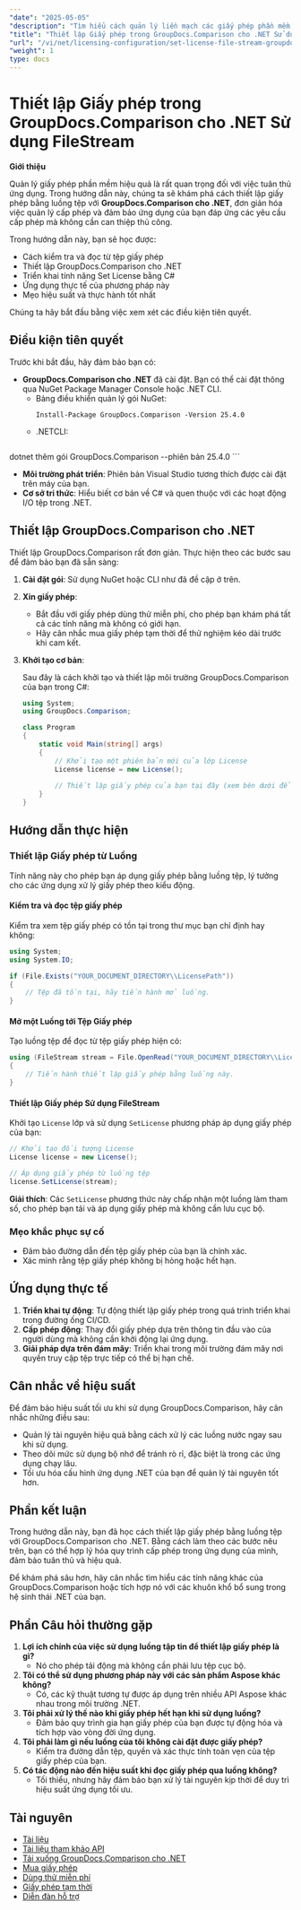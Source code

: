 ```yaml
---
"date": "2025-05-05"
"description": "Tìm hiểu cách quản lý liền mạch các giấy phép phần mềm với GroupDocs.Comparison cho .NET bằng cách sử dụng luồng tệp. Hướng dẫn này cung cấp các ví dụ về mã và các biện pháp thực hành tốt nhất."
"title": "Thiết lập Giấy phép trong GroupDocs.Comparison cho .NET Sử dụng FileStream"
"url": "/vi/net/licensing-configuration/set-license-file-stream-groupdocs-comparison-dotnet/"
"weight": 1
type: docs
---
```

# Thiết lập Giấy phép trong GroupDocs.Comparison cho .NET Sử dụng FileStream

**Giới thiệu**

Quản lý giấy phép phần mềm hiệu quả là rất quan trọng đối với việc tuân thủ ứng dụng. Trong hướng dẫn này, chúng ta sẽ khám phá cách thiết lập giấy phép bằng luồng tệp với **GroupDocs.Comparison cho .NET**, đơn giản hóa việc quản lý cấp phép và đảm bảo ứng dụng của bạn đáp ứng các yêu cầu cấp phép mà không cần can thiệp thủ công.

Trong hướng dẫn này, bạn sẽ học được:
- Cách kiểm tra và đọc từ tệp giấy phép
- Thiết lập GroupDocs.Comparison cho .NET
- Triển khai tính năng Set License bằng C#
- Ứng dụng thực tế của phương pháp này
- Mẹo hiệu suất và thực hành tốt nhất

Chúng ta hãy bắt đầu bằng việc xem xét các điều kiện tiên quyết.

## Điều kiện tiên quyết

Trước khi bắt đầu, hãy đảm bảo bạn có:
- **GroupDocs.Comparison cho .NET** đã cài đặt. Bạn có thể cài đặt thông qua NuGet Package Manager Console hoặc .NET CLI.
  - Bảng điều khiển quản lý gói NuGet:
    ```shell
    Install-Package GroupDocs.Comparison -Version 25.4.0
    ```
  - .NETCLI:
    ```bash
dotnet thêm gói GroupDocs.Comparison --phiên bản 25.4.0
    ```
- **Môi trường phát triển**: Phiên bản Visual Studio tương thích được cài đặt trên máy của bạn.
- **Cơ sở tri thức**: Hiểu biết cơ bản về C# và quen thuộc với các hoạt động I/O tệp trong .NET.

## Thiết lập GroupDocs.Comparison cho .NET

Thiết lập GroupDocs.Comparison rất đơn giản. Thực hiện theo các bước sau để đảm bảo bạn đã sẵn sàng:

1. **Cài đặt gói**: Sử dụng NuGet hoặc CLI như đã đề cập ở trên.
2. **Xin giấy phép**:
   - Bắt đầu với giấy phép dùng thử miễn phí, cho phép bạn khám phá tất cả các tính năng mà không có giới hạn.
   - Hãy cân nhắc mua giấy phép tạm thời để thử nghiệm kéo dài trước khi cam kết.
3. **Khởi tạo cơ bản**:

    Sau đây là cách khởi tạo và thiết lập môi trường GroupDocs.Comparison của bạn trong C#:

    ```csharp
    using System;
    using GroupDocs.Comparison;

    class Program
    {
        static void Main(string[] args)
        {
            // Khởi tạo một phiên bản mới của lớp License
            License license = new License();
            
            // Thiết lập giấy phép của bạn tại đây (xem bên dưới để thiết lập từ luồng)
        }
    }
    ```

## Hướng dẫn thực hiện

### Thiết lập Giấy phép từ Luồng

Tính năng này cho phép bạn áp dụng giấy phép bằng luồng tệp, lý tưởng cho các ứng dụng xử lý giấy phép theo kiểu động.

#### Kiểm tra và đọc tệp giấy phép

Kiểm tra xem tệp giấy phép có tồn tại trong thư mục bạn chỉ định hay không:

```csharp
using System;
using System.IO;

if (File.Exists("YOUR_DOCUMENT_DIRECTORY\\LicensePath"))
{
    // Tệp đã tồn tại, hãy tiến hành mở luồng.
}
```

#### Mở một Luồng tới Tệp Giấy phép

Tạo luồng tệp để đọc từ tệp giấy phép hiện có:

```csharp
using (FileStream stream = File.OpenRead("YOUR_DOCUMENT_DIRECTORY\\LicensePath"))
{
    // Tiến hành thiết lập giấy phép bằng luồng này.
}
```

#### Thiết lập Giấy phép Sử dụng FileStream

Khởi tạo `License` lớp và sử dụng `SetLicense` phương pháp áp dụng giấy phép của bạn:

```csharp
// Khởi tạo đối tượng License
License license = new License();

// Áp dụng giấy phép từ luồng tệp
license.SetLicense(stream);
```

**Giải thích**: Các `SetLicense` phương thức này chấp nhận một luồng làm tham số, cho phép bạn tải và áp dụng giấy phép mà không cần lưu cục bộ.

### Mẹo khắc phục sự cố

- Đảm bảo đường dẫn đến tệp giấy phép của bạn là chính xác.
- Xác minh rằng tệp giấy phép không bị hỏng hoặc hết hạn.

## Ứng dụng thực tế

1. **Triển khai tự động**: Tự động thiết lập giấy phép trong quá trình triển khai trong đường ống CI/CD.
2. **Cấp phép động**: Thay đổi giấy phép dựa trên thông tin đầu vào của người dùng mà không cần khởi động lại ứng dụng.
3. **Giải pháp dựa trên đám mây**: Triển khai trong môi trường đám mây nơi quyền truy cập tệp trực tiếp có thể bị hạn chế.

## Cân nhắc về hiệu suất

Để đảm bảo hiệu suất tối ưu khi sử dụng GroupDocs.Comparison, hãy cân nhắc những điều sau:
- Quản lý tài nguyên hiệu quả bằng cách xử lý các luồng nước ngay sau khi sử dụng.
- Theo dõi mức sử dụng bộ nhớ để tránh rò rỉ, đặc biệt là trong các ứng dụng chạy lâu.
- Tối ưu hóa cấu hình ứng dụng .NET của bạn để quản lý tài nguyên tốt hơn.

## Phần kết luận

Trong hướng dẫn này, bạn đã học cách thiết lập giấy phép bằng luồng tệp với GroupDocs.Comparison cho .NET. Bằng cách làm theo các bước nêu trên, bạn có thể hợp lý hóa quy trình cấp phép trong ứng dụng của mình, đảm bảo tuân thủ và hiệu quả.

Để khám phá sâu hơn, hãy cân nhắc tìm hiểu các tính năng khác của GroupDocs.Comparison hoặc tích hợp nó với các khuôn khổ bổ sung trong hệ sinh thái .NET của bạn.

## Phần Câu hỏi thường gặp

1. **Lợi ích chính của việc sử dụng luồng tập tin để thiết lập giấy phép là gì?**
   - Nó cho phép tải động mà không cần phải lưu tệp cục bộ.
2. **Tôi có thể sử dụng phương pháp này với các sản phẩm Aspose khác không?**
   - Có, các kỹ thuật tương tự được áp dụng trên nhiều API Aspose khác nhau trong môi trường .NET.
3. **Tôi phải xử lý thế nào khi giấy phép hết hạn khi sử dụng luồng?**
   - Đảm bảo quy trình gia hạn giấy phép của bạn được tự động hóa và tích hợp vào vòng đời ứng dụng.
4. **Tôi phải làm gì nếu luồng của tôi không cài đặt được giấy phép?**
   - Kiểm tra đường dẫn tệp, quyền và xác thực tính toàn vẹn của tệp giấy phép của bạn.
5. **Có tác động nào đến hiệu suất khi đọc giấy phép qua luồng không?**
   - Tối thiểu, nhưng hãy đảm bảo bạn xử lý tài nguyên kịp thời để duy trì hiệu suất ứng dụng tối ưu.

## Tài nguyên

- [Tài liệu](https://docs.groupdocs.com/comparison/net/)
- [Tài liệu tham khảo API](https://reference.groupdocs.com/comparison/net/)
- [Tải xuống GroupDocs.Comparison cho .NET](https://releases.groupdocs.com/comparison/net/)
- [Mua giấy phép](https://purchase.groupdocs.com/buy)
- [Dùng thử miễn phí](https://releases.groupdocs.com/comparison/net/)
- [Giấy phép tạm thời](https://purchase.groupdocs.com/temporary-license/)
- [Diễn đàn hỗ trợ](https://forum.groupdocs.com/c/comparison/)